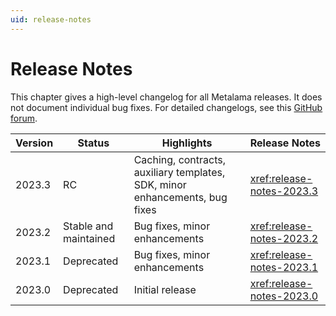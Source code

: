 ```yaml
---
uid: release-notes
---
```


# Release Notes

This chapter gives a high-level changelog for all Metalama releases. It does not document individual bug fixes. For detailed changelogs, see this [GitHub forum](https://github.com/orgs/postsharp/discussions/categories/changelog).


| Version     | Status                   |  Highlights                             |                           Release Notes    |
|-------------|--------------------------|-----------------------------------------|-------|
| 2023.3      | RC                       | Caching, contracts, auxiliary templates, SDK, minor enhancements, bug fixes | <xref:release-notes-2023.3>
| 2023.2      | Stable and maintained    | Bug fixes, minor enhancements | <xref:release-notes-2023.2>
| 2023.1      | Deprecated               | Bug fixes, minor enhancements | <xref:release-notes-2023.1>
| 2023.0      | Deprecated               | Initial release | <xref:release-notes-2023.0>


